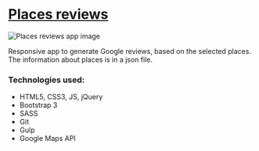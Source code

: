 # <a href="http://fialkiewicz.pl/places-reviews">Places reviews</a>
![Places reviews app image](http://fialkiewicz.pl/img/projects/places-reviews.jpg)

Responsive app to generate Google reviews, based on the selected places.
The information about places is in a json file.

### Technologies used:
- HTML5, CSS3, JS, jQuery
- Bootstrap 3
- SASS
- Git
- Gulp
- Google Maps API
